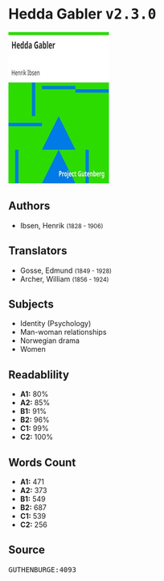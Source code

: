 # Hedda Gabler <kbd>v2.3.0</kbd>

![](./cover.medium.jpg "")

## Authors


 - Ibsen, Henrik <small>(1828 - 1906)</small>

## Translators


 - Gosse, Edmund <small>(1849 - 1928)</small>
 - Archer, William <small>(1856 - 1924)</small>

## Subjects


 - Identity (Psychology)
 - Man-woman relationships
 - Norwegian drama
 - Women

## Readablility


 - **A1:** 80%
 - **A2:** 85%
 - **B1:** 91%
 - **B2:** 96%
 - **C1:** 99%
 - **C2:** 100%

## Words Count


 - **A1:** 471
 - **A2:** 373
 - **B1:** 549
 - **B2:** 687
 - **C1:** 539
 - **C2:** 256

## Source


<kbd>GUTHENBURGE:4093</kbd>
